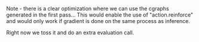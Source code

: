 Note - there is a clear optimization where we can use the cgraphs generated in the first pass... This would enable the use of "action.reinforce" and would only work if gradient is done on the same process as inference.

Right now we toss it and do an extra evaluation call.